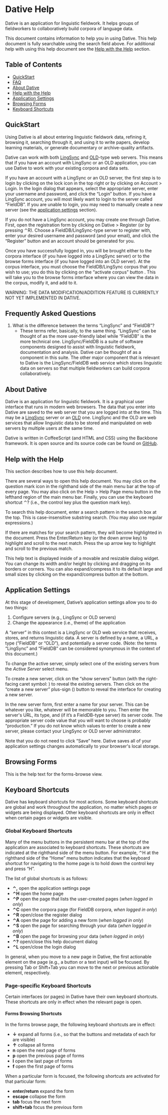 # Dative Help

Dative is an application for linguistic fieldwork. It helps groups of
fieldworkers to collaboratively build corpora of language data.

This document contains information to help you in using Dative. This
help document is fully searchable using the search field above. For
additional help with using this help document see the [Help with the
Help](#help-with-the-help) section.


## Table of Contents<a name="toc"></a>

- [QuickStart](#quickstart)
- [FAQ](#frequently-asked-questions)
- [About Dative](#about-dative)
- [Help with the Help](#help-with-the-help)
- [Application Settings](#application-settings)
- [Browsing Forms](#browsing-forms)
- [Keyboard Shortcuts](#keyboard-shortcuts)


## QuickStart<a data-name="quickstart"></a>

Using Dative is all about entering linguistic fieldwork data, refining it,
browsing it, searching through it, and using it to write papers, develop
learning materials, or generate documentary or archive-quality artifacts.

Dative can work with both [LingSync](https://www.lingsync.org/) and
[OLD](http://www.onlinelinguisticdatabase.org/)-type web servers. This means
that if you have an account with LingSync or an OLD application, you can use
Dative to work with your existing corpora and data sets.

If you have an account with a LingSync or an OLD server, the first step
is to login by clicking on the lock icon <i class="fa fa-fw fa-lock"></i> in
the top right or by clicking on Account > Login. In the login dialog that
appears, select the appropriate server, enter your username and password,
and click the “Login” button. If you have a LingSync account, you will most
likely want to login to the server called “FieldDB”. If you are unable to
login, you may need to manually create a new server (see the [application
settings](#application-settings) section).

If you do not have a LingSync account, you may create one through Dative.
First, open the registration form by clicking on Dative > Register (or
by pressing ⌃R). Choose a FieldDB/LingSync-type server to register with,
enter your desired username and password (and your email), and click the
“Register” button and an account should be generated for you.

Once you have successfully logged in, you will be brought either to the
corpora interface (if you have logged into a LingSync server) or to the
browse forms interface (if you have logged into an OLD server). At the
corpus interface, you must choose the FieldDB/LingSync corpus that you
wish to use; you do this by clicking on the “activate corpus” button
<i class="fa fa-fw fa-toggle-off"></i>. This will take you to the browse
forms interface where you can view the data in the corpus, modify it,
and add to it.

WARNING: THE DATA MODIFICATION/ADDITION FEATURE IS CURRENTLY NOT YET
IMPLEMENTED IN DATIVE.


## Frequently Asked Questions<a data-name="frequently-asked-questions"></a>

1. What is the difference between the terms “LingSync” and “FieldDB”?
    - These terms refer, basically, to the same thing. “LingSync” can be thought
      of as the more user-friendly label while “FieldDB” is the more technical
      one. LingSync/FieldDB is a suite of software components designed to
      assist with linguistic fieldwork, documentation and analysis. Dative
      can be thought of as a component in this suite. The other major component
      that is relevant to Dative is the LingSync/FieldDB web service which
      stores linguistic data on servers so that multiple fieldworkers can
      build corpora collaboratively.


## About Dative<a data-name="about-dative"></a>

Dative is an application for linguistic fieldwork. It is a graphical user
interface that runs in modern web browsers. The data that you enter into
Dative are saved to the web server that you are logged into at the time.
This may be a [LingSync](https://www.lingsync.org/) server or an
[OLD](http://www.onlinelinguisticdatabase.org/) one. LingSync and the OLD
are web services that allow linguistic data to be stored and manipulated
on web servers by multiple users at the same time.

Dative is written in CoffeeScript (and HTML and CSS) using the Backbone
framework. It is open source and its source code can be found on
[GitHub](https://github.com/jrwdunham/dative).


## Help with the Help<a data-name="help-with-the-help"></a>

This section describes how to use this help document.

There are several ways to open this help document. You may click on the
question mark icon <i class="fa fa-fw fa-question"></i> in the righthand side
of the main menu bar at the top of every page. You may also click on the Help >
Help Page menu button in the lefthand region of the main menu bar.  Finally,
you can use the keyboard shortcut ⌃? (i.e., the control key plus the question
mark key).

To search this help document, enter a search pattern in the search box at
the top. This is case-insensitive substring search. (You may also use regular
expressions.)

If there are matches for your search pattern, they will become highlighted in
the document. Press the Enter/Return key (or the down arrow key) to highlight
and scroll to the next match. Press the up arrow key to highlight and scroll to
the previous match.

This help text is displayed inside of a movable and resizable dialog widget.
You can change its width and/or height by clicking and dragging on its borders
or corners. You can also expand/compress it to its default large and small
sizes by clicking on the expand/compress button <i class="fa fa-fw
fa-expand"></i><i class="fa fa-fw fa-compress"></i> at the bottom.


## Application Settings<a data-name="application-settings"></a>

At this stage of development, Dative’s application settings allow you to
do two things:

1. Configure servers (e.g., LingSync or OLD servers)
2. Change the appearance (i.e., theme) of the application

A “server” in this context is a LingSync or OLD web service that receives,
stores, and returns linguistic data. A server is defined by a name, a URL,
a type (“FieldDB” or “OLD”), and potentially a server code. (Note: the terms
“LingSync” and “FieldDB” can be considered synonymous in the context of this
document.)

To change the active server, simply select one of the existing servers from
the *Active Server* select menu.

To create a new server, click on the “show servers” button (with the
right-facing caret symbol: <i class="fa fa-fw fa-caret-right"></i>) to reveal
the existing servers. Then click on the “create a new server” plus-sign (<i
class="fa fa-fw fa-plus"></i>) button to reveal the interface for creating a
new server.

In the new server form, first enter a name for your server. This can be whatever
you like, whatever will be memorable to you. Then enter the server's URL, its
type, and (if it’s a FieldDB-type server) its server code. The appropriate
server code value that you will want to choose is probably “production.” If you
do not know which values to enter to create a new server, please contact your
LingSync or OLD server administrator.

Note that you do not need to click “Save” here. Dative saves all of your
application settings changes automatically to your browser's local storage.



## Browsing Forms<a data-name="browsing-forms"></a>

This is the help text for the forms-browse view.


## Keyboard Shortcuts<a data-name="keyboard-shortcuts"></a>

Dative has keyboard shortcuts for most actions. Some keyboard shortcuts are
global and work throughout the application, no matter which pages or widgets
are being displayed. Other keyboard shortcuts are only in effect when certain
pages or widgets are visible.


### Global Keyboard Shortcuts

Many of the menu buttons in the persistent menu bar at the top of the
application are associated to keyboard shortcuts. These shortcuts are indicated
at the righthand side of the menu button. For example, ⌃H at the righthand
side of the “Home” menu button indicates that the keyboard shortcut for
navigating to the home page is to hold down the control key and press “H”.

The list of global shortcuts is as follows:

- **⌃,** open the application settings page
- **⌃H** open the home page
- **⌃P** open the page that lists the user-created pages (*when logged in only*)
- **⌃C** open the corpora page (for FieldDB corpora, *when logged in only*)
- **⌃R** open/close the register dialog
- **⌃A** open the page for adding a new form (*when logged in only*)
- **⌃S** open the page for searching through your data (*when logged in only*)
- **⌃B** open the page for browsing your data (*when logged in only*)
- **⌃?** open/close this help document dialog
- **⌃L** open/close the login dialog

In general, when you move to a new page in Dative, the first actionable
element on the page (e.g., a button or a text input) will be focused. By
pressing Tab or Shift+Tab you can move to the next or previous actionable
element, respectively.


### Page-specific Keyboard Shortcuts

Certain interfaces (or pages) in Dative have their own keyboard shortcuts.
These shortcuts are only in effect when the relevant page is open.

#### Forms Browsing Shortcuts

In the forms browse page, the following keyboard shortcuts are in effect:

- **↓** expand all forms (i.e., so that the buttons and metadata of each for are
  visible)
- **↑** collapse all forms
- **n** open the next page of forms
- **p** open the previous page of forms
- **l** open the last page of forms
- **f** open the first page of forms

When a particular form is focused, the following shortcuts are activated for
that particular form:

- **enter/return** expand the form
- **escape** collapse the form
- **tab** focus the next form
- **shift+tab** focus the previous form

